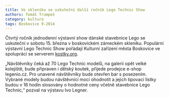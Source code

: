 ```yaml
---
title: Ve skleníku se uskuteční další ročník Lego Technic Show
authors: Tomáš Trumpeš
category: kultura
tags: Boskovice 9-2014
---
```


Čtvrtý ročník jednodenní výstavní show dánské stavebnice Lego se uskuteční v sobotu 15. března v boskovickém zámeckém skleníku. Populární výstavní Lego Technic Show pořádají Kulturní zařízení města Boskovice ve spolupráci se serverem [kostky.org](http://www.kostky.org).

„Návštěvníky čeká až 70 Lego Technic modelů, na galerii opět velké kolejiště, bude připraven i dětský koutek, přijede prodejce e-shop legenio.cz. Pro unavené návštěvníky bude otevřen bar s posezením. Vybrané modely budou návštěvníci moci ohodnotit a jejich tipovací lístky budou v 16 hodin slosovány o hodnotné ceny včetně stavebnice Lego Technic,“ pozval na výstavu Ivo Legner.